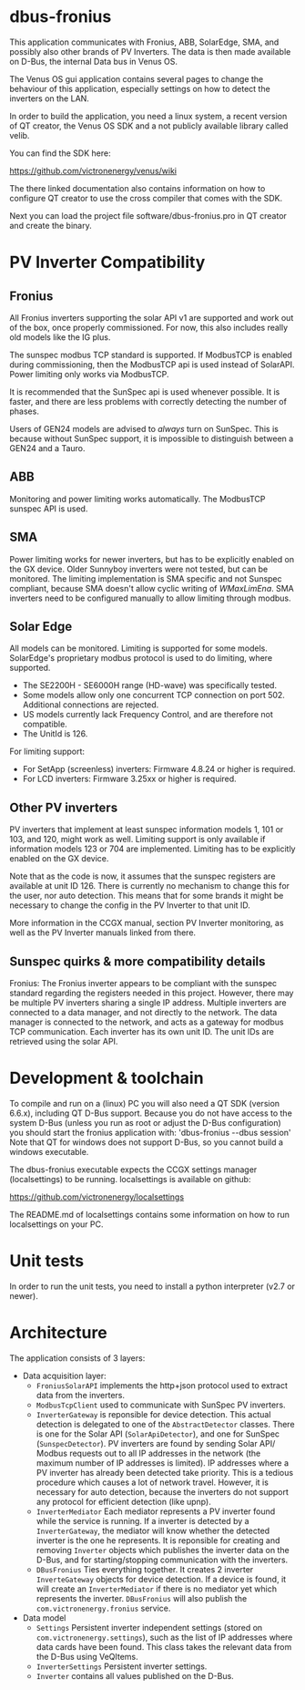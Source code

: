 dbus-fronius
============
This application communicates with Fronius, ABB, SolarEdge, SMA, and possibly also
other brands of PV Inverters. The data is then made available on D-Bus, the internal
Data bus in Venus OS.

The Venus OS gui application contains several pages to change the behaviour
of this application, especially settings on how to detect the inverters on the LAN.

In order to build the application, you need a linux system,
a recent version of QT creator, the Venus OS SDK and a not publicly available
library called velib.

You can find the SDK here:

https://github.com/victronenergy/venus/wiki

The there linked documentation also contains information on how to configure QT creator to use the
cross compiler that comes with the SDK.

Next you can load the project file software/dbus-fronius.pro in QT creator and create the binary.

PV Inverter Compatibility
=============

## Fronius
All Fronius inverters supporting the solar API v1 are supported and work out
of the box, once properly commissioned. For now, this also includes really old
models like the IG plus.

The sunspec modbus TCP standard is supported. If ModbusTCP is enabled during
commissioning, then the ModbusTCP api is used instead of SolarAPI.  Power
limiting only works via ModbusTCP.

It is recommended that the SunSpec api is used whenever possible. It is faster,
and there are less problems with correctly detecting the number of phases.

Users of GEN24 models are advised to *always* turn on SunSpec. This is because
without SunSpec support, it is impossible to distinguish between a GEN24
and a Tauro.

## ABB
Monitoring and power limiting works automatically. The ModbusTCP sunspec
API is used.

## SMA
Power limiting works for newer inverters, but has to be explicitly enabled on
the GX device. Older Sunnyboy inverters were not tested, but can be monitored.
The limiting implementation is SMA specific and not Sunspec compliant, because
SMA doesn't allow cyclic writing of *WMaxLimEna*. SMA inverters need to be
configured manually to allow limiting through modbus.

## Solar Edge

All models can be monitored. Limiting is supported for some models. SolarEdge's
proprietary modbus protocol is used to do limiting, where supported.

 * The SE2200H - SE6000H range (HD-wave) was specifically tested.
 * Some models allow only one concurrent TCP connection on port 502. Additional
   connections are rejected.
 * US models currently lack Frequency Control, and are therefore not compatible.
 * The UnitId is 126.

For limiting support:
 * For SetApp (screenless) inverters: Firmware 4.8.24 or higher is required.
 * For LCD inverters: Firmware 3.25xx or higher is required.

## Other PV inverters

PV inverters that implement at least sunspec information models 1, 101 or 103,
and 120, might work as well. Limiting support is only available if information
models 123 or 704 are implemented. Limiting has to be explicitly enabled on the
GX device.

Note that as the code is now, it assumes that the sunspec registers are
available at unit ID 126. There is currently no mechanism to change this for
the user, nor auto detection. This means that for some brands it might be
necessary to change the config in the PV Inverter to that unit ID.

More information in the CCGX manual, section PV Inverter monitoring, as well as the PV Inverter
manuals linked from there.

Sunspec quirks & more compatibility details
--------------

Fronius:
The Fronius inverter appears to be compliant with the sunspec standard
regarding the registers needed in this project. However, there may be multiple
PV inverters sharing a single IP address.  Multiple inverters are connected to
a data manager, and not directly to the network. The data manager is connected
to the network, and acts as a gateway for modbus TCP communication. Each
inverter has its own unit ID. The unit IDs are retrieved using the solar API.

Development & toolchain
=====================

To compile and run on a (linux) PC you will also need a QT SDK (version 6.6.x), including QT D-Bus 
support. Because you do not have access to the system D-Bus (unless you run as root or adjust the
D-Bus configuration) you should start the fronius application with: 'dbus-fronius --dbus session'
Note that QT for windows does not support D-Bus, so you cannot build a windows executable.

The dbus-fronius executable expects the CCGX settings manager (localsettings) to be running.
localsettings is available on github:

https://github.com/victronenergy/localsettings

The README.md of localsettings contains some information on how to run localsettings on your PC.

Unit tests
==========

In order to run the unit tests, you need to install a python interpreter (v2.7 or newer).

Architecture
============

The application consists of 3 layers:
  * Data acquisition layer:
    - `FroniusSolarAPI` implements the http+json protocol used to extract data from the inverters.
    - `ModbusTcpClient` used to communicate with SunSpec PV inverters.
    - `InverterGateway` is reponsible for device detection. This actual detection is delegated to
      one of the `AbstractDetector` classes. There is one for the Solar API (`SolarApiDetector`),
      and one for SunSpec (`SunspecDetector`). PV inverters are found by sending Solar API/
      Modbus requests out to all IP addresses in the network (the maximum number of IP addresses is
      limited). IP addresses where a PV inverter has already been detected take priority. This is
      a tedious procedure which causes a lot of network travel. However, it is necessary for auto
      detection, because the inverters do not support any protocol for efficient detection (like
      upnp).
    - `InverterMediator` Each mediator represents a PV inverter found while the service is running.
      If a inverter is detected by a `InverterGateway`, the mediator will know whether the detected
      inverter is the one he represents. It is reponsible for creating and removing `Inverter`
      objects which publishes the inverter data on the D-Bus, and for starting/stopping
      communication with the inverters.
    - `DBusFronius` Ties everything together. It creates 2 inverter `InverteGateway` objects for
      device detection. If a device is found, it will create an `InverterMediator` if there is no
      mediator yet which represents the inverter. `DBusFronius` will also publish the
      `com.victronenergy.fronius` service.
  * Data model
    - `Settings` Persistent inverter independent settings (stored on `com.victronenergy.settings`),
      such as the list of IP addresses where data cards have been found. This class takes the
      relevant data from the D-Bus using VeQItems.
    - `InverterSettings` Persistent inverter settings.
    - `Inverter` contains all values published on the D-Bus.
